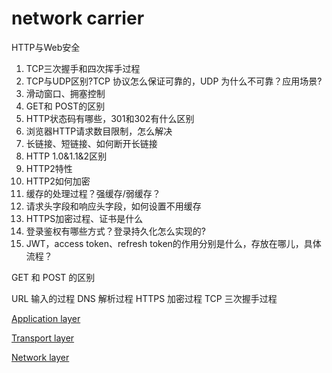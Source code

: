 # network carrier

HTTP与Web安全

1. TCP三次握手和四次挥手过程
2. TCP与UDP区别?TCP 协议怎么保证可靠的，UDP 为什么不可靠？应用场景?
3. 滑动窗口、拥塞控制
4. GET和 POST的区别
5. HTTP状态码有哪些，301和302有什么区别
6. 浏览器HTTP请求数目限制，怎么解决
7. 长链接、短链接、如何断开长链接
8. HTTP 1.0&1.1&2区别
9. HTTP2特性
10. HTTP2如何加密
11. 缓存的处理过程？强缓存/弱缓存？
12. 请求头字段和响应头字段，如何设置不用缓存
13. HTTPS加密过程、证书是什么
14. 登录鉴权有哪些方式？登录持久化怎么实现的?
15. JWT，access token、refresh token的作用分别是什么，存放在哪儿，具体流程？

GET 和 POST 的区别

URL 输入的过程 DNS 解析过程 HTTPS 加密过程 TCP 三次握手过程

[Application layer](network%20carrier%205e05123b8f2945afa5044ddeff47abf6/Application%20layer%20cd437ebcca5c41639bcff6c4feae5e04.md)

[Transport layer](network%20carrier%205e05123b8f2945afa5044ddeff47abf6/Transport%20layer%20e65294777f4c4a43bbfb8b6338defff3.md)

[Network layer](network%20carrier%205e05123b8f2945afa5044ddeff47abf6/Network%20layer%20e8e8fb320c4847548d4c183dc4052bd9.md)